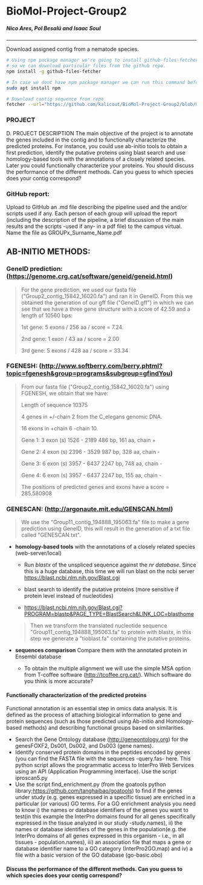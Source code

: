 # BioMol-Project-Group2

##### Nico Ares, Pol Besalú and Isaac Soul
------
Download assigned contig from a nematode species.

```bash
# Using npm package manager we're going to install github-files-fetcher
# so we can download particular files from the github repo.
npm install -g github-files-fetcher

# In case we dont have npm package manager we can run this command before:
sudo apt install npm

# Download contig sequence from repo
fetcher --url="https://github.com/kalicout/BioMol-Project-Group2/blob/main/Group2_contig_15842_16020.fa"  --out="~/Desktop/PROJECT"
```

### PROJECT
D. PROJECT DESCRIPTION
The main objective of the project is to annotate the genes included in the contig and to functionally characterize the predicted proteins. For instance, you could use ab-initio tools to obtain a first prediction, identify the putative proteins using blast search and use homology-based tools with the annotations of a closely related species. Later you could functionally characterize your proteins. You should discuss the performance of the different methods. Can you guess to which species does your contig correspond?


### GitHub report: 
Upload to GitHub an .md file describing the pipeline used and the and/or scripts used if any. Each person of each group will upload the report (including the description of the pipeline, a brief discussion of the main results and the scripts -used if any- in a pdf file) to the campus virtual. Name the file as GROUPx_Surname_Name.pdf
  
  ## AB-INITIO METHODS:
  
  ### GeneID  prediction: (https://genome.crg.cat/software/geneid/geneid.html)

  > For the gene prediction, we used our fasta file ("Group2_contig_15842_16020.fa") and ran it in GeneID. From this we obtained the generation of our gff file ("GeneID.gff") in which we can see that we have a three gene structure with a score of 42.59 and a length of 10560 bps:
  > 
  > 1st gene: 5 exons / 256 aa / score = 7.24.
  > 
  > 2nd gene: 1 exon / 43 aa / score = 2.00
  > 
  > 3rd gene: 5 exons / 428 aa / score = 33.34
  
  ### FGENESH: (http://www.softberry.com/berry.phtml?topic=fgenesh&group=programs&subgroup=gfindYou)

  >From our fasta file ("Group2_contig_15842_16020.fa") using FGENESH, we obtain that we have:
  >
  >Length of sequence 10375
  >
  > 4 genes in +/-chain 2 from the C_elegans genomic DNA.
  > 
  > 16 exons in +chain 6 -chain 10.
  > 
  > Gene 1: 3 exon (s)   1526  -   2189   486 bp, 161 aa, chain +
  > 
  > Gene 2: 4 exon (s)   2396  -   3529   987 bp, 328 aa, chain -
  > 
  > Gene 3: 6 exon (s)   3957  -   6437  2247 bp, 748 aa, chain -
  > 
  > Gene 4: 6 exon (s)   3957  -   6437  2247 bp, 155 aa, chain -
  > 
  > The positions of predicted genes and exons have a score = 285.580908 
  > 

### GENESCAN: (http://argonaute.mit.edu/GENSCAN.html)

  > We use the "Group11_contig_194888_195063.fa" file to make a gene prediction using GeneID, this will result in the generation of a txt file called "GENESCAN.txt".

- **homology-based tools** with the annotations of  a closely related species (web-server/local)
  <!--Gene predictions are based on alignments from known proteins (usually) from other genomes.-->

  - Run *blastx* of the unspliced sequence against the *nr database*. Since this is a huge database, this time we will run blast on the ncbi server https://blast.ncbi.nlm.nih.gov/Blast.cgi

  - blast search to identify the putative proteins (more sensitive if protein level instead of nucleotides)
  - https://blast.ncbi.nlm.nih.gov/Blast.cgi?PROGRAM=blastp&PAGE_TYPE=BlastSearch&LINK_LOC=blasthome
  
  > Then we transform the translated nucleotide sequence "Group11_contig_194888_195063.fa" to protein with blastx, in this step we generate a "tioblast.fa" containing the putative proteins.

- **sequences comparison** Compare them with the annotated protein in Ensembl database

  - To obtain the multiple alignment we will use the simple MSA option from T-coffee software (http://tcoffee.crg.cat/). Which software do you think is more accurate?

#### Functionally characterization of the predicted proteins

Functional annotation is an essential step in omics data analysis. It is defined as the process of attaching biological information to gene and protein sequences (such as those predicted using Ab-initio and Homology-based methods) and describing functional groups based on similarities.

- Search the Gene Ontology database (http://geneontology.org) for the genesFOXF2, Ds001, Ds002, and Ds003 (gene names).
- Identify conserved protein domains in the peptides encoded by genes (you can find the FASTA file with the sequences -query.fas- here. This python script allows the programmatic access to InterPro Web Services using an API (Application Programming Interface). Use the script  iproscan5.py
- Use   the   script  find_enrichment.py (from the  goatools python library;https://github.com/tanghaibao/goatools) to find if the genes under study (e.g. genes expressed in a specific tissue)  are enriched in a particular (or various) GO terms. For a GO enrichment analysis you need to know i) the names or database identifiers of the genes you want to test(in this example the InterPro domains found for all genes specifically expressed in the tissue analyzed in our study -study.names), ii) the names or database identifiers of the genes in the population(e.g. the InterPro domains of all genes expressed in this organism - i.e., in all tissues - population.names), iii) an association file that maps a gene or database identifier name to a GO category (InterPro2GO.map) and iv) a file with a basic version of the GO database (go-basic.obo)



#### Discuss the performance of the different methods. Can you guess to which species does your contig correspond?

